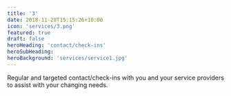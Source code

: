 ```yaml
---
title: '3'
date: 2018-11-28T15:15:26+10:00
icon: 'services/3.png'
featured: true
draft: false
heroHeading: 'contact/check-ins'
heroSubHeading:
heroBackground: 'services/service1.jpg'
---
```


Regular and targeted contact/check-ins with you and your service providers to assist with your changing needs.
